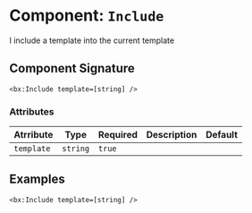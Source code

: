 [comment]: # (Note: This documentation is generated dynamically in the build process.  To modify the contents, change the javadoc on the _invoke method of the Component class)
# Component: `Include`

I include a template into the current template

## Component Signature
```
<bx:Include template=[string] />
```
### Attributes

| Atrribute | Type | Required | Description | Default |
|----------|------|----------|-------------|---------|
| `template` | `string` | `true` |  |  |

## Examples

```
<bx:Include template=[string] />
```
